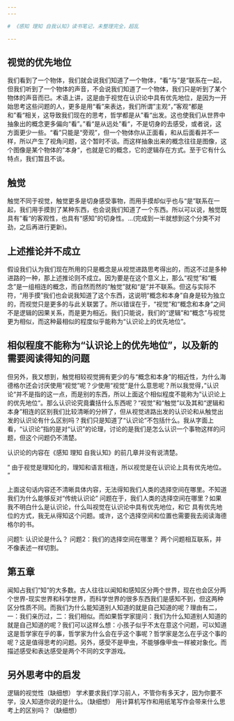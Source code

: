 ```yaml
---
---

# 《感知 理知 自我认知》读书笔记，未整理完全，超乱

---
```


## 视觉的优先地位
我们看到了一个物体，我们就会说我们知道了一个物体，“看“与”是“联系在一起，但我们听到了一个物体的声音，不会说我们知道了一个物体，我们只是听到了某个物体的声音而已。术语上讲，这是由于视觉在认识论中具有优先地位，是因为一开始思考这些问题的人，更多是用“看”来表达，我们所谓”主观“，”客观“都是和”看“相关，这导致我们现在的思考，哲学都是从”看“出发。这也使我们从世界中抽象出的概念更多偏向“看”。”看“是从远处”看“，不是切身的去感受，或者说，这方面更少一些。“看”只能是“旁观”，但一个物体你从正面看，和从后面看并不一样，所以产生了视角问题，这个暂时不谈。而这样抽象出来的概念往往是图像，这个图像是某个物体的”本身“，也就是它的概念，它的逻辑存在方式。至于它有什么特点，我们暂且不谈。

## 触觉
触觉不同于视觉，触觉更多是切身感受事物，而用手摸却似乎也与“是”联系在一起，我们用手摸到了某种东西，也会说我们知道了一个东西。所以可以说，触觉既具有”看“的客观性，也具有“感知”的切身性。...(完成到一半就想到这个分类不对劲，之后再进行更新)。

## 上述推论并不成立
假设我们认为我们现在所用的只是概念是从视觉进路思考得出的，而这不过是多种进路的一种，那上述推论则不成立。因为要是在这个意义上，那么“视觉”和“概念”是一组相连的概念，而自然而然的“触觉”就和“是”并不联系。但这与实际不符，“用手摸”我们也会说我知道了这个东西，这说明“概念和本身”自身是较为独立的，而视觉只是更多的与此关联罢了。所以错误在于，“视觉”和“概念和本身”之间不是逻辑的因果关系，而是更为相近。我们只能说，我们的“逻辑”和“概念”与视觉更为相似，而这种最相似的程度似乎能称为“认识论上的优先地位”。

## 相似程度不能称为“认识论上的优先地位”，以及新的需要阅读得知的问题
但另外，我又想到，触觉相较视觉拥有更少的与“概念和本身”的相近性，为什么海德格尔还会讨厌使用“视觉”呢？少使用“视觉”是什么意思呢？所以我觉得，”认识论“并不是指的这一点，而是别的东西，所以上面这个相似程度不能称为”认识论上的优先地位“。那么认识论究竟囊括什么东西呢？“视觉”和“触觉”以及其和“逻辑和本身”相连的区别我们比较清晰的分辨了，但从视觉进路出发的认识论和从触觉出发的认识论有什么区别吗？我们只是知道了“认识论”不包括什么。我从字面上看，“认识论”指的是对“认识”的论理，讨论的是我们是怎么认识一个事物这样的问题，但这个问题仍不清楚。

认识论的内容在《感知 理知 自我认知》的前几章并没有说清楚。

”
由于视觉是理知化的，理知和语言相连，所以视觉是在认识论上具有优先地位。
“

上面这句话内容还不清晰具体内容，无法得知我们人类的选择空间在哪里。不知道我们为什么能够反对“传统认识论”
问题在于，我们人类的选择空间在哪里？如果我不明白什么是认识论，什么叫视觉在认识论中具有优先地位，和它
具有优先地位的方式，我无从得知这个问题。或许，这个选择空间和位置也需要我去阅读海德格尔的书。

问题1: 认识论是什么？
问题2：我们的选择空间在哪里？
两个问题相互联系，并不像表述一样切割。

## 第五章
闻知占我们“知”的大多数。古人往往以闻知和感知区分两个世界，现在也会区分两个世界-现实世界和科学世界，而科学世界的很多东西我们是感知不到，但这两种区分性质不同。而我们为什么能知道别人知道的就是自己知道的呢？理由有二，一：我们亲历过，二：我们相似。而如果哲学家提问：我们为什么知道别人知道的就是自己知道的呢？我们可以这样么想：小孩子似乎不太在意这个问题，可以知道这是哲学家在乎的事，哲学家为什么会在乎这个事呢？哲学家是怎么在乎这个事的呢？这是值得思考的问题。另外，感受不是甲虫，不能够像甲虫一样被对象化。而描述感受和表达感受是两个不同的文字游戏。

## 另外思考中的启发
逻辑的视觉性（缺细想）
学术要求我们学习前人，不管你有多天才，因为你要不学，没人知道你说的是什么。（缺细想）
用计算机写作和用纸笔写作会带来什么思考上的区别吗？（缺细想）
